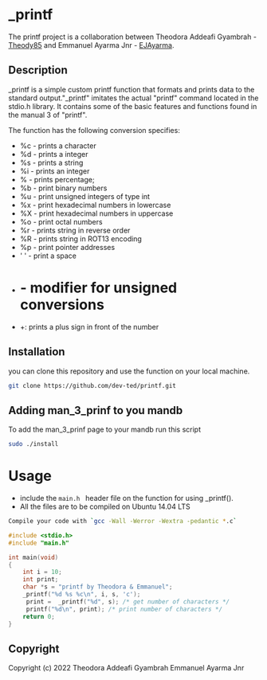 # _printf

The printf project is a collaboration between Theodora Addeafi Gyambrah - [Theody85](https://github.com/Theody85) and Emmanuel Ayarma Jnr - [EJAyarma](https://github.com/EJAyarma).

## Description
_printf is a simple custom printf function that formats and prints data to the standard output."_printf" imitates the actual "printf" command located in the stdio.h library. It contains some of the basic features and functions found in the manual 3 of "printf".

The function has the following conversion specifies:

+ %c - prints a character
+ %d - prints a  integer
+ %s - prints a string
+ %i - prints an integer
+ % - prints percentage;
+ %b - print binary numbers
+ %u - print unsigned integers of type int
+ %x - print hexadecimal numbers in lowercase
+ %X - print hexadecimal numbers in uppercase
+ %o - print octal numbers
+ %r - prints string in reverse order 
+ %R - prints string in ROT13 encoding
+ %p - print pointer addresses
+ ' ' - print a space
+ # -  modifier for unsigned conversions
+ +: prints a plus sign in front of the number


## Installation
 you can clone this repository  and use the function on your local machine.

```bash 
git clone https://github.com/dev-ted/printf.git
```

## Adding man\_3\_prinf to you mandb

To add the man\_3\_prinf page to your mandb run this script

```bash
sudo ./install
```

# Usage
+ include the `main.h ` header file on the function for using _printf().
+ All the files are to be compiled on Ubuntu 14.04 LTS
```bash
Compile your code with `gcc -Wall -Werror -Wextra -pedantic *.c`
```

```c
#include <stdio.h>
#include "main.h"

int main(void)
{
    int i = 10;
    int print;
    char *s = "printf by Theodora & Emmanuel";
    _printf("%d %s %c\n", i, s, 'c');
     print =  _printf("%d", s); /* get number of characters */
     printf("%d\n", print); /* print number of characters */
    return 0;
}


```

## Copyright
Copyright (c) 2022 Theodora Addeafi Gyambrah Emmanuel Ayarma Jnr





